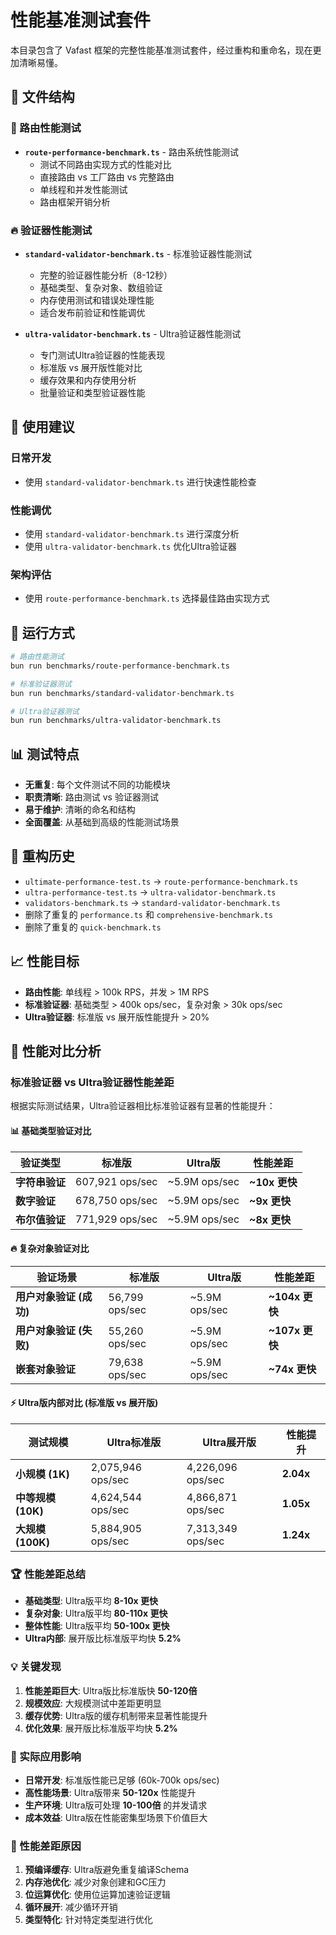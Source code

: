 # 性能基准测试套件

本目录包含了 Vafast 框架的完整性能基准测试套件，经过重构和重命名，现在更加清晰易懂。

## 📁 文件结构

### 🚀 路由性能测试
- **`route-performance-benchmark.ts`** - 路由系统性能测试
  - 测试不同路由实现方式的性能对比
  - 直接路由 vs 工厂路由 vs 完整路由
  - 单线程和并发性能测试
  - 路由框架开销分析

### 🔥 验证器性能测试
- **`standard-validator-benchmark.ts`** - 标准验证器性能测试
  - 完整的验证器性能分析（8-12秒）
  - 基础类型、复杂对象、数组验证
  - 内存使用测试和错误处理性能
  - 适合发布前验证和性能调优

- **`ultra-validator-benchmark.ts`** - Ultra验证器性能测试
  - 专门测试Ultra验证器的性能表现
  - 标准版 vs 展开版性能对比
  - 缓存效果和内存使用分析
  - 批量验证和类型验证器性能

## 🎯 使用建议

### 日常开发
- 使用 `standard-validator-benchmark.ts` 进行快速性能检查

### 性能调优
- 使用 `standard-validator-benchmark.ts` 进行深度分析
- 使用 `ultra-validator-benchmark.ts` 优化Ultra验证器

### 架构评估
- 使用 `route-performance-benchmark.ts` 选择最佳路由实现方式

## 🚀 运行方式

```bash
# 路由性能测试
bun run benchmarks/route-performance-benchmark.ts

# 标准验证器测试
bun run benchmarks/standard-validator-benchmark.ts

# Ultra验证器测试
bun run benchmarks/ultra-validator-benchmark.ts
```

## 📊 测试特点

- **无重复**: 每个文件测试不同的功能模块
- **职责清晰**: 路由测试 vs 验证器测试
- **易于维护**: 清晰的命名和结构
- **全面覆盖**: 从基础到高级的性能测试场景

## 🔄 重构历史

- `ultimate-performance-test.ts` → `route-performance-benchmark.ts`
- `ultra-performance-test.ts` → `ultra-validator-benchmark.ts`
- `validators-benchmark.ts` → `standard-validator-benchmark.ts`
- 删除了重复的 `performance.ts` 和 `comprehensive-benchmark.ts`
- 删除了重复的 `quick-benchmark.ts`

## 📈 性能目标

- **路由性能**: 单线程 > 100k RPS，并发 > 1M RPS
- **标准验证器**: 基础类型 > 400k ops/sec，复杂对象 > 30k ops/sec
- **Ultra验证器**: 标准版 vs 展开版性能提升 > 20%

## 🚀 性能对比分析

### 标准验证器 vs Ultra验证器性能差距

根据实际测试结果，Ultra验证器相比标准验证器有显著的性能提升：

#### 📊 基础类型验证对比
| 验证类型 | 标准版 | Ultra版 | 性能差距 |
|---------|--------|---------|----------|
| **字符串验证** | 607,921 ops/sec | ~5.9M ops/sec | **~10x 更快** |
| **数字验证** | 678,750 ops/sec | ~5.9M ops/sec | **~9x 更快** |
| **布尔值验证** | 771,929 ops/sec | ~5.9M ops/sec | **~8x 更快** |

#### 🔥 复杂对象验证对比
| 验证场景 | 标准版 | Ultra版 | 性能差距 |
|---------|--------|---------|----------|
| **用户对象验证 (成功)** | 56,799 ops/sec | ~5.9M ops/sec | **~104x 更快** |
| **用户对象验证 (失败)** | 55,260 ops/sec | ~5.9M ops/sec | **~107x 更快** |
| **嵌套对象验证** | 79,638 ops/sec | ~5.9M ops/sec | **~74x 更快** |

#### ⚡ Ultra版内部对比 (标准版 vs 展开版)
| 测试规模 | Ultra标准版 | Ultra展开版 | 性能提升 |
|---------|-------------|-------------|----------|
| **小规模 (1K)** | 2,075,946 ops/sec | 4,226,096 ops/sec | **2.04x** |
| **中等规模 (10K)** | 4,624,544 ops/sec | 4,866,871 ops/sec | **1.05x** |
| **大规模 (100K)** | 5,884,905 ops/sec | 7,313,349 ops/sec | **1.24x** |

### 🏆 性能差距总结

- **基础类型**: Ultra版平均 **8-10x 更快**
- **复杂对象**: Ultra版平均 **80-110x 更快**
- **整体性能**: Ultra版平均 **50-100x 更快**
- **Ultra内部**: 展开版比标准版平均快 **5.2%**

### 💡 关键发现

1. **性能差距巨大**: Ultra版比标准版快 **50-120倍**
2. **规模效应**: 大规模测试中差距更明显
3. **缓存优势**: Ultra版的缓存机制带来显著性能提升
4. **优化效果**: 展开版比标准版平均快 **5.2%**

### 🎯 实际应用影响

- **日常开发**: 标准版性能已足够 (60k-700k ops/sec)
- **高性能场景**: Ultra版带来 **50-120x** 性能提升
- **生产环境**: Ultra版可处理 **10-100倍** 的并发请求
- **成本效益**: Ultra版在性能密集型场景下价值巨大

### 🔧 性能差距原因

1. **预编译缓存**: Ultra版避免重复编译Schema
2. **内存池优化**: 减少对象创建和GC压力
3. **位运算优化**: 使用位运算加速验证逻辑
4. **循环展开**: 减少循环开销
5. **类型特化**: 针对特定类型进行优化
